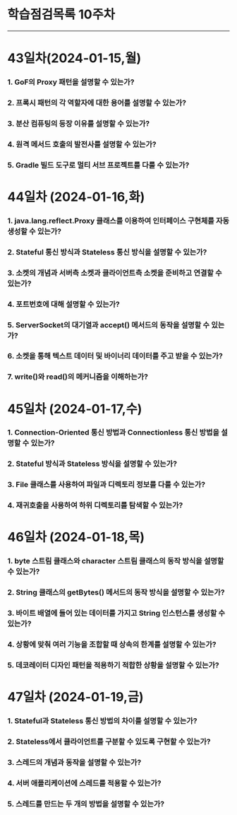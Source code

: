 # 학습점검목록 10주차
---
# 43일차(2024-01-15,월)
### 1. GoF의 Proxy 패턴을 설명할 수 있는가?

### 2. 프록시 패턴의 각 역할자에 대한 용어를 설명할 수 있는가?

### 3. 분산 컴퓨팅의 등장 이유를 설명할 수 있는가?

### 4. 원격 메서드 호출의 발전사를 설명할 수 있는가?

### 5. Gradle 빌드 도구로 멀티 서브 프로젝트를 다룰 수 있는가?


# 44일차 (2024-01-16,화)
### 1. java.lang.reflect.Proxy 클래스를 이용하여 인터페이스 구현체를 자동 생성할 수 있는가?

### 2. Stateful 통신 방식과 Stateless 통신 방식을 설명할 수 있는가?

### 3. 소켓의 개념과 서버측 소켓과 클라이언트측 소켓을 준비하고 연결할 수 있는가?

### 4. 포트번호에 대해 설명할 수 있는가?

### 5. ServerSocket의 대기열과 accept() 메서드의 동작을 설명할 수 있는가?

### 6. 소켓을 통해 텍스트 데이터 및 바이너리 데이터를 주고 받을 수 있는가?

### 7. write()와 read()의 메커니즘을 이해하는가?


# 45일차 (2024-01-17,수)
### 1. Connection-Oriented 통신 방법과 Connectionless 통신 방법을 설명할 수 있는가?

### 2. Stateful 방식과 Stateless 방식을 설명할 수 있는가?

### 3. File 클래스를 사용하여 파일과 디렉토리 정보를 다룰 수 있는가?

### 4. 재귀호출을 사용하여 하위 디렉토리를 탐색할 수 있는가? 


# 46일차 (2024-01-18,목)
### 1. byte 스트림 클래스와 character 스트림 클래스의 동작 방식을 설명할 수 있는가?

### 2. String 클래스의 getBytes() 메서드의 동작 방식을 설명할 수 있는가?

### 3. 바이트 배열에 들어 있는 데이터를 가지고 String 인스턴스를 생성할 수 있는가?

### 4. 상황에 맞춰 여러 기능을 조합할 때 상속의 한계를 설명할 수 있는가?

### 5. 데코레이터 디자인 패턴을 적용하기 적합한 상황을 설명할 수 있는가?


# 47일차 (2024-01-19,금)
### 1. Stateful과 Stateless 통신 방법의 차이를 설명할 수 있는가?

### 2. Stateless에서 클라이언트를 구분할 수 있도록 구현할 수 있는가?

### 3. 스레드의 개념과 동작을 설명할 수 있는가?

### 4. 서버 애플리케이션에 스레드를 적용할 수 있는가?

### 5. 스레드를 만드는 두 개의 방법을 설명할 수 있는가?

